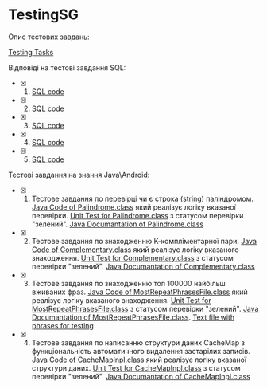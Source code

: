 # TestingSG

Опис тестових завдань:

[Testing Tasks](https://github.com/traster2010/TestingSG/blob/master/TestingTasks.md)

Відповіді на тестові завдання SQL:

- [x] 1. [SQL code](https://github.com/traster2010/TestingSG/blob/master/sql/SQL_TEST_1.sql)
- [x] 2. [SQL code](https://github.com/traster2010/TestingSG/blob/master/sql/SQL_TEST_2.sql)
- [x] 3. [SQL code](https://github.com/traster2010/TestingSG/blob/master/sql/SQL_TEST_3.sql)
- [x] 4. [SQL code](https://github.com/traster2010/TestingSG/blob/master/sql/SQL_TEST_4.sql)
- [x] 5. [SQL code](https://github.com/traster2010/TestingSG/blob/master/sql/SQL_TEST_5.sql)


Тестові завдання на знання Java\Android:

- [x] 1. Тестове завдання по перевірці чи є строка (string) паліндромом. 
          [Java Code of Palindrome.class](https://github.com/traster2010/TestingSG/blob/master/PalindromeTest/src/palindrome/Palindrome.java) який реалізує логіку вказаної перевірки.
	  [Unit Test for Palindrome.class](https://github.com/traster2010/TestingSG/blob/master/PalindromeTest/test/palindrome/PalindromeTest.java) з статусом перевірки "зелений". 
	  [Java Documantation of Palindrome.class](https://github.com/traster2010/TestingSG/blob/master/PalindromeTest/doc)
- [x] 2. Тестове завдання по знаходженню К-компліментарної пари. 
          [Java Code of Complementary.class](https://github.com/traster2010/TestingSG/blob/master/ComplementaryTest/src/complementary/Complementary.java) який реалізує логіку вказаного знаходження.
	  [Unit Test for Complementary.class](https://github.com/traster2010/TestingSG/blob/master/ComplementaryTest/test/complementary/ComplementaryTest.java) з статусом перевірки "зелений". 
	  [Java Documantation of Complementary.class](https://github.com/traster2010/TestingSG/tree/master/ComplementaryTest/doc)
- [x] 3. Тестове завдання по знаходженню топ 100000 найбільш вживаних фраз. 
          [Java Code of MostRepeatPhrasesFile.class](https://github.com/traster2010/TestingSG/blob/master/MostRepeatPhrasesFileTest/src/mostRepeatPhrasesFile/MostRepeatPhrasesFile.java) який реалізує логіку вказаного знаходження. 
	  [Unit Test for MostRepeatPhrasesFile.class](https://github.com/traster2010/TestingSG/blob/master/MostRepeatPhrasesFileTest/test/mostRepeatPhrasesFile/MostRepeatPhrasesFileTest.java) з статусом перевірки "зелений". 
	  [Java Documantation of MostRepeatPhrasesFile.class](https://github.com/traster2010/TestingSG/tree/master/MostRepeatPhrasesFileTest/doc). 
          [Text file  with phrases for testing](https://github.com/traster2010/TestingSG/blob/master/TestFile.txt)
- [x] 4. Тестове завдання по написанню структури даних CacheMap з функціональність автоматичного видалення застарілих записів. 
          [Java Code of CacheMapInpl.class](https://github.com/traster2010/TestingSG/blob/master/CacheMapInplTest/src/cachemapinpl/CacheMapInpl.java) який реалізує логіку вказаної структури даних.
	  [Unit Test for CacheMapInpl.class](https://github.com/traster2010/TestingSG/blob/master/CacheMapInplTest/test/cachemapinpl/CacheMapInplTest.java) з статусом перевірки "зелений". 
	  [Java Documantation of CacheMapInpl.class](https://github.com/traster2010/TestingSG/tree/master/CacheMapInplTest/doc)
